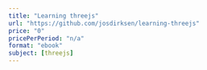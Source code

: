 ```yaml
---
title: "Learning threejs"
url: "https://github.com/josdirksen/learning-threejs"
price: "0"
pricePerPeriod: "n/a"
format: "ebook"
subject: [threejs]
---
```

